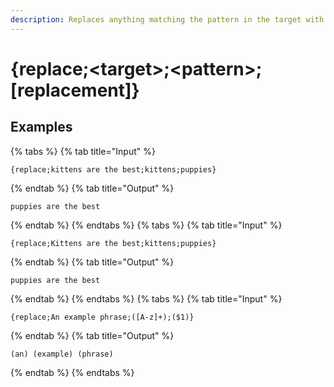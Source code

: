 ```yaml
---
description: Replaces anything matching the pattern in the target with the replacement.
---
```

# {replace;&lt;target>;&lt;pattern>;[replacement]}
## Examples
{% tabs %}
{% tab title="Input" %}
```text
{replace;kittens are the best;kittens;puppies}
```
{% endtab %}
{% tab title="Output" %}
```text
puppies are the best
```
{% endtab %}
{% endtabs %}
{% tabs %}
{% tab title="Input" %}
```text
{replace;Kittens are the best;kittens;puppies}
```
{% endtab %}
{% tab title="Output" %}
```text
puppies are the best
```
{% endtab %}
{% endtabs %}
{% tabs %}
{% tab title="Input" %}
```text
{replace;An example phrase;([A-z]+);($1)}
```
{% endtab %}
{% tab title="Output" %}
```text
(an) (example) (phrase)
```
{% endtab %}
{% endtabs %}
